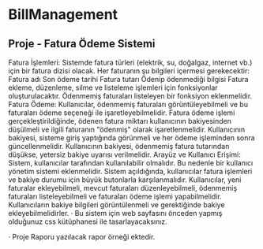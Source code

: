 # BillManagement
## Proje - Fatura Ödeme Sistemi

Fatura İşlemleri:
Sistemde fatura türleri (elektrik, su, doğalgaz, internet vb.) için bir fatura dizisi olacak.
Her faturanın şu bilgileri içermesi gerekecektir:
Fatura adı
Son ödeme tarihi
Fatura tutarı
Ödenip ödenmediği bilgisi
Fatura ekleme, düzenleme, silme ve listeleme işlemleri için fonksiyonlar oluşturulacaktır.
Ödenmemiş faturaları listeleyen bir fonksiyon eklenmelidir.
Fatura Ödeme:
Kullanıcılar, ödenmemiş faturaları görüntüleyebilmeli ve bu faturaları ödeme seçeneği ile işaretleyebilmelidir.
Fatura ödeme işlemi gerçekleştirildiğinde, ödenen fatura miktarı kullanıcının bakiyesinden düşülmeli ve ilgili faturanın "ödenmiş" olarak işaretlenmelidir.
Kullanıcının bakiyesi, sisteme giriş yaptığında görünmeli ve her ödeme işleminden sonra güncellenmelidir.
Kullanıcının bakiyesi, ödenmemiş fatura tutarından düşükse, yetersiz bakiye uyarısı verilmelidir.
Arayüz ve Kullanıcı Erişimi:
Sistem, kullanıcılar tarafından kullanılabilir olmalıdır. Bu nedenle bir kullanıcı yönetim sistemi eklenmelidir.
Sistem açıldığında, kullanıcılar fatura işlemleri ve bakiye durumu için büyük butonlarla karşılanmalıdır.
Kullanıcılar, yeni faturalar ekleyebilmeli, mevcut faturaları düzenleyebilmeli, ödenmemiş faturaları listeleyebilmeli ve faturaları ödeme işlemi yapabilmelidir.
Kullanıcıların bakiye bilgileri görüntülenmeli ve gerektiğinde bakiye ekleyebilmelidirler.
·         Bu sistem için web sayfasını önceden yapmış olduğunuz css kütüphanesi ile tasarlayacaksınız.

·         Proje Raporu yazılacak rapor örneği ektedir.